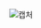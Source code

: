 ![캡처](https://user-images.githubusercontent.com/107418955/204718233-2a2ce378-9bf6-4b7a-b7b7-2acfc24166e7.PNG)
